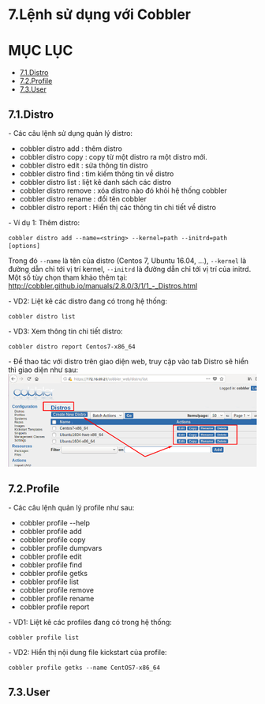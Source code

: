 # 7.Lệnh sử dụng với Cobbler

# MỤC LỤC
  - [7.1.Distro](#71distro)
  - [7.2.Profile](#72profile)
  - [7.3.User](#73user)


## 7.1.Distro
\- Các câu lệnh sử dụng quản lý distro:  
- cobbler distro add : thêm distro
- cobbler distro copy : copy từ một distro ra một distro mới.
- cobbler distro edit : sửa thông tin distro
- cobbler distro find : tìm kiếm thông tin về distro
- cobbler distro list : liệt kê danh sách các distro
- cobbler distro remove : xóa distro nào đó khỏi hệ thống cobbler
- cobbler distro rename : đổi tên cobbler
- cobbler distro report : Hiển thị các thông tin chi tiết về distro

\- Ví dụ 1: Thêm distro:  
```
cobbler distro add --name=<string> --kernel=path --initrd=path [options]
```

Trong đó `--name` là tên của distro (Centos 7, Ubuntu 16.04, ...), `--kernel` là đường dẫn chỉ tới vị trí kernel, `--initrd` là đường dẫn chỉ tới vị trí của initrd.  
Một số tùy chọn tham khảo thêm tại: http://cobbler.github.io/manuals/2.8.0/3/1/1_-_Distros.html

\- VD2: Liệt kê các distro đang có trong hệ thống:  
```
cobbler distro list
```

\- VD3: Xem thông tin chi tiết distro:  
```
cobbler distro report Centos7-x86_64
```

\- Để thao tác với distro trên giao diện web, truy cập vào tab Distro sẽ hiển thì giao diện như sau:  
<img src="../images/Lenh-sudung-voi-cobbler-1.png" />

## 7.2.Profile
\- Các câu lệnh quản lý profile như sau:  
- cobbler profile --help
- cobbler profile add
- cobbler profile copy
- cobbler profile dumpvars
- cobbler profile edit
- cobbler profile find
- cobbler profile getks
- cobbler profile list
- cobbler profile remove
- cobbler profile rename
- cobbler profile report

\- VD1: Liệt kê các profiles đang có trong hệ thống:  
```
cobbler profile list
```

\- VD2: Hiển thị nội dung file kickstart của profile:  
```
cobbler profile getks --name CentOS7-x86_64
```

## 7.3.User














